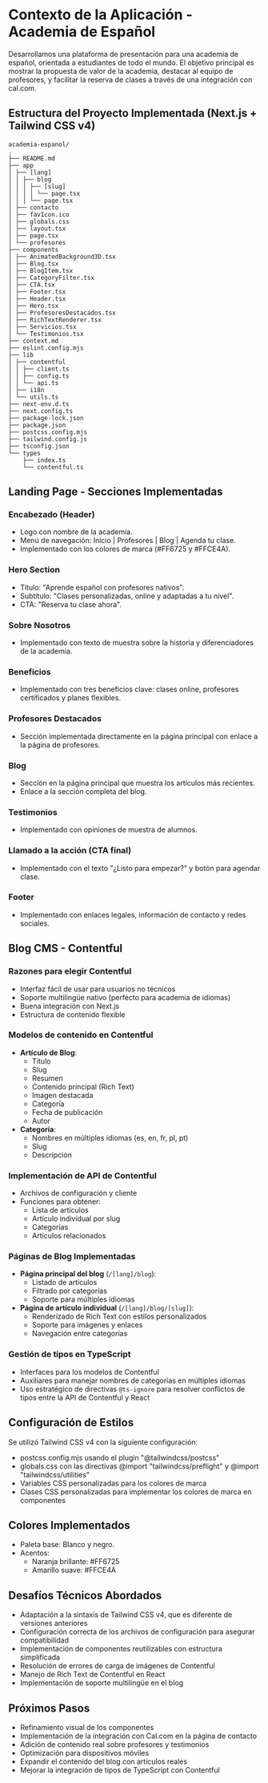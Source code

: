 # Contexto de la Aplicación - Academia de Español

Desarrollamos una plataforma de presentación para una academia de español, orientada a estudiantes de todo el mundo. El objetivo principal es mostrar la propuesta de valor de la academia, destacar al equipo de profesores, y facilitar la reserva de clases a través de una integración con cal.com.

## Estructura del Proyecto Implementada (Next.js + Tailwind CSS v4)

```
academia-espanol/
.
├── README.md
├── app
│ ├── [lang]
│ │ ├── blog
│ │ │ ├── [slug]
│ │ │ │ └── page.tsx
│ │ │ └── page.tsx
│ ├── contacto
│ ├── favIcon.ico
│ ├── globals.css
│ ├── layout.tsx
│ ├── page.tsx
│ └── profesores
├── components
│ ├── AnimatedBackground3D.tsx
│ ├── Blog.tsx
│ ├── BlogItem.tsx
│ ├── CategoryFilter.tsx
│ ├── CTA.tsx
│ ├── Footer.tsx
│ ├── Header.tsx
│ ├── Hero.tsx
│ ├── ProfesoresDestacados.tsx
│ ├── RichTextRenderer.tsx
│ ├── Servicios.tsx
│ └── Testimonios.tsx
├── context.md
├── eslint.config.mjs
├── lib
│ ├── contentful
│ │ ├── client.ts
│ │ ├── config.ts
│ │ └── api.ts
│ ├── i18n
│ └── utils.ts
├── next-env.d.ts
├── next.config.ts
├── package-lock.json
├── package.json
├── postcss.config.mjs
├── tailwind.config.js
├── tsconfig.json
└── types
    ├── index.ts
    └── contentful.ts
```

## Landing Page - Secciones Implementadas

### Encabezado (Header)

- Logo con nombre de la academia.
- Menú de navegación: Inicio | Profesores | Blog | Agenda tu clase.
- Implementado con los colores de marca (#FF6725 y #FFCE4A).

### Hero Section

- Título: "Aprende español con profesores nativos".
- Subtítulo: "Clases personalizadas, online y adaptadas a tu nivel".
- CTA: "Reserva tu clase ahora".

### Sobre Nosotros

- Implementado con texto de muestra sobre la historia y diferenciadores de la academia.

### Beneficios

- Implementado con tres beneficios clave: clases online, profesores certificados y planes flexibles.

### Profesores Destacados

- Sección implementada directamente en la página principal con enlace a la página de profesores.

### Blog

- Sección en la página principal que muestra los artículos más recientes.
- Enlace a la sección completa del blog.

### Testimonios

- Implementado con opiniones de muestra de alumnos.

### Llamado a la acción (CTA final)

- Implementado con el texto "¿Listo para empezar?" y botón para agendar clase.

### Footer

- Implementado con enlaces legales, información de contacto y redes sociales.

## Blog CMS - Contentful

### Razones para elegir Contentful

- Interfaz fácil de usar para usuarios no técnicos
- Soporte multilingüe nativo (perfecto para academia de idiomas)
- Buena integración con Next.js
- Estructura de contenido flexible

### Modelos de contenido en Contentful

- **Artículo de Blog**:
  - Título
  - Slug
  - Resumen
  - Contenido principal (Rich Text)
  - Imagen destacada
  - Categoría
  - Fecha de publicación
  - Autor
- **Categoría**:
  - Nombres en múltiples idiomas (es, en, fr, pl, pt)
  - Slug
  - Descripción

### Implementación de API de Contentful

- Archivos de configuración y cliente
- Funciones para obtener:
  - Lista de artículos
  - Artículo individual por slug
  - Categorías
  - Artículos relacionados

### Páginas de Blog Implementadas

- **Página principal del blog** (`/[lang]/blog`):
  - Listado de artículos
  - Filtrado por categorías
  - Soporte para múltiples idiomas
- **Página de artículo individual** (`/[lang]/blog/[slug]`):
  - Renderizado de Rich Text con estilos personalizados
  - Soporte para imágenes y enlaces
  - Navegación entre categorías

### Gestión de tipos en TypeScript

- Interfaces para los modelos de Contentful
- Auxiliares para manejar nombres de categorías en múltiples idiomas
- Uso estratégico de directivas `@ts-ignore` para resolver conflictos de tipos entre la API de Contentful y React

## Configuración de Estilos

Se utilizó Tailwind CSS v4 con la siguiente configuración:

- postcss.config.mjs usando el plugin "@tailwindcss/postcss"
- globals.css con las directivas @import "tailwindcss/preflight" y @import "tailwindcss/utilities"
- Variables CSS personalizadas para los colores de marca
- Clases CSS personalizadas para implementar los colores de marca en componentes

## Colores Implementados

- Paleta base: Blanco y negro.
- Acentos:
  - Naranja brillante: #FF6725
  - Amarillo suave: #FFCE4A

## Desafíos Técnicos Abordados

- Adaptación a la sintaxis de Tailwind CSS v4, que es diferente de versiones anteriores
- Configuración correcta de los archivos de configuración para asegurar compatibilidad
- Implementación de componentes reutilizables con estructura simplificada
- Resolución de errores de carga de imágenes de Contentful
- Manejo de Rich Text de Contentful en React
- Implementación de soporte multilingüe en el blog

## Próximos Pasos

- Refinamiento visual de los componentes
- Implementación de la integración con Cal.com en la página de contacto
- Adición de contenido real sobre profesores y testimonios
- Optimización para dispositivos móviles
- Expandir el contenido del blog con artículos reales
- Mejorar la integración de tipos de TypeScript con Contentful


